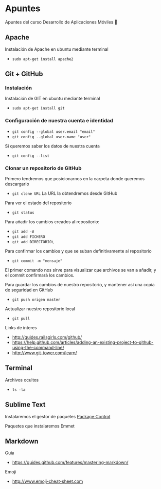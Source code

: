# Apuntes
Apuntes del curso Desarrollo de Aplicaciones Móviles :iphone:

## Apache
Instalación de Apache en ubuntu mediante terminal
- `sudo apt-get install apache2`

## Git + GitHub

### Instalación
Instalación de GIT en ubuntu mediante terminal
- `sudo apt-get install git`

### Configuración de nuestra cuenta e identidad
- `git config --global user.email "email"`
- `git config --global user.name "user"`

Si queremos saber los datos de nuestra cuenta
- `git config --list`

### Clonar un repositorio de GitHub
Primero tendremos que posicionarnos en la carpeta donde queremos descargarlo
- `git clone URL`
La URL la obtendremos desde GitHub

Para ver el estado del repositorio
- `git status`

Para añadir los cambios creados al repositorio:
- `git add -A`
- `git add FICHERO`
- `git add DIRECTORIO\`

Para confirmar los cambios y que se suban definitivamente al repositorio
- `git commit -m "mensaje"`


El primer comando nos sirve para visualizar que archivos se van a añadir, y el commit confirmará los cambios.

Para guardar los cambios de nuestro repositorio, y mantener así una copia de seguridad en GitHub
- `git push origen master`

Actualizar nuestro repositorio local
- `git pull`

Links de interes
- http://guides.railsgirls.com/github/
- https://help.github.com/articles/adding-an-existing-project-to-github-using-the-command-line/
- http://www.git-tower.com/learn/

## Terminal
Archivos ocultos
- `ls -la`

## Sublime Text
Instalaremos el gestor de paquetes [Package Control](https://packagecontrol.io)

Paquetes que instalaremos
Emmet

## Markdown
Guia
- https://guides.github.com/features/mastering-markdown/

Emoji
- http://www.emoji-cheat-sheet.com